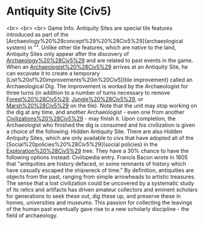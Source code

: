 # Antiquity Site (Civ5)

&lt;br&gt;
&lt;br&gt;
&lt;br&gt;
Game Info.
Antiquity Sites are special tile features introduced as part of the [Archaeology%20%28concept%29%20%28Civ5%29](archaeological system) in "". Unlike other tile features, which are native to the land, Antiquity Sites only appear after the discovery of [Archaeology%20%28Civ5%29](Archaeology) and are related to past events in the game.
When an [Archaeologist%20%28Civ5%29](Archaeologist) arrives at an Antiquity Site, he can excavate it to create a temporary [List%20of%20improvements%20in%20Civ5](tile improvement) called an Archaeological Dig. The improvement is worked by the Archaeologist for three turns (in addition to a number of turns necessary to remove [Forest%20%28Civ5%29](Forest), [Jungle%20%28Civ5%29](Jungle), or [Marsh%20%28Civ5%29](Marsh) on the tile). Note that the unit may stop working on the dig at any time, and another Archaeologist - even one from another [Civilizations%20%28Civ5%29](civilization) - may finish it.
Upon completion, the Archaeologist who finished the dig is consumed and his civilization is given a choice of the following:
Hidden Antiquity Site.
There are also Hidden Antiquity Sites, which are only available to civs that have adopted all of the [Social%20policies%20%28Civ5%29](social policies) in the [Exploration%20%28Civ5%29](Exploration) tree. They have a 30% chance to have the following options instead:
Civilopedia entry.
Francis Bacon wrote in 1605 that "antiquities are history defaced, or some remnants of history which have casually escaped the shipwreck of time." By definition, antiquities are objects from the past, ranging from simple arrowheads to artistic treasures. The sense that a lost civilization could be uncovered by a systematic study of its relics and artifacts has driven amateur collectors and eminent scholars for generations to seek these out, dig these up, and preserve these in homes, universities and museums. This passion for collecting the leavings of the human past eventually gave rise to a new scholarly discipline - the field of archaeology.